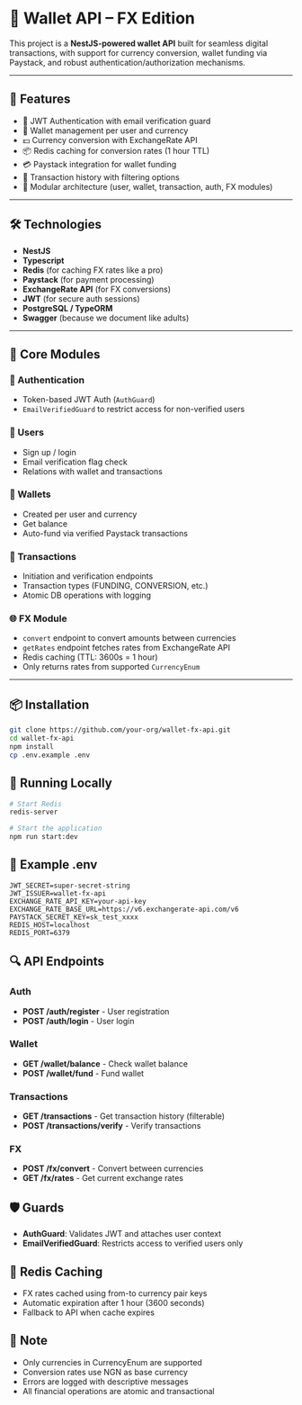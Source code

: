 # 💸 Wallet API – FX Edition

This project is a **NestJS-powered wallet API** built for seamless digital transactions, with support for currency conversion, wallet funding via Paystack, and robust authentication/authorization mechanisms.

---

## 🚀 Features

- 🔐 JWT Authentication with email verification guard
- 👛 Wallet management per user and currency
- 💵 Currency conversion with ExchangeRate API
- 📦 Redis caching for conversion rates (1 hour TTL)
- 💳 Paystack integration for wallet funding
- 🧾 Transaction history with filtering options
- 🎯 Modular architecture (user, wallet, transaction, auth, FX modules)

---

## 🛠️ Technologies

- **NestJS**
- **Typescript**
- **Redis** (for caching FX rates like a pro)
- **Paystack** (for payment processing)
- **ExchangeRate API** (for FX conversions)
- **JWT** (for secure auth sessions)
- **PostgreSQL / TypeORM**
- **Swagger** (because we document like adults)

---

## 🧬 Core Modules

### 🔐 Authentication

- Token-based JWT Auth (`AuthGuard`)
- `EmailVerifiedGuard` to restrict access for non-verified users

### 👤 Users

- Sign up / login
- Email verification flag check
- Relations with wallet and transactions

### 💼 Wallets

- Created per user and currency
- Get balance
- Auto-fund via verified Paystack transactions

### 💸 Transactions

- Initiation and verification endpoints
- Transaction types (FUNDING, CONVERSION, etc.)
- Atomic DB operations with logging

### 🌐 FX Module

- `convert` endpoint to convert amounts between currencies
- `getRates` endpoint fetches rates from ExchangeRate API
- Redis caching (TTL: 3600s = 1 hour)
- Only returns rates from supported `CurrencyEnum`

---

## 📦 Installation

```bash
git clone https://github.com/your-org/wallet-fx-api.git
cd wallet-fx-api
npm install
cp .env.example .env
```

## 🧪 Running Locally

```bash
# Start Redis
redis-server

# Start the application
npm run start:dev

```

## 📄 Example .env

```env
JWT_SECRET=super-secret-string
JWT_ISSUER=wallet-fx-api
EXCHANGE_RATE_API_KEY=your-api-key
EXCHANGE_RATE_BASE_URL=https://v6.exchangerate-api.com/v6
PAYSTACK_SECRET_KEY=sk_test_xxxx
REDIS_HOST=localhost
REDIS_PORT=6379

```

## 🔍 API Endpoints

### Auth

- **POST /auth/register** - User registration
- **POST /auth/login** - User login

### Wallet

- **GET /wallet/balance** - Check wallet balance
- **POST /wallet/fund** - Fund wallet

### Transactions

- **GET /transactions** - Get transaction history (filterable)
- **POST /transactions/verify** - Verify transactions

### FX

- **POST /fx/convert** - Convert between currencies
- **GET /fx/rates** - Get current exchange rates

## 🛡️ Guards

- **AuthGuard**: Validates JWT and attaches user context
- **EmailVerifiedGuard**: Restricts access to verified users only

## 🧊 Redis Caching

- FX rates cached using from-to currency pair keys
- Automatic expiration after 1 hour (3600 seconds)
- Fallback to API when cache expires

## 🧠 Note

- Only currencies in CurrencyEnum are supported
- Conversion rates use NGN as base currency
- Errors are logged with descriptive messages
- All financial operations are atomic and transactional
